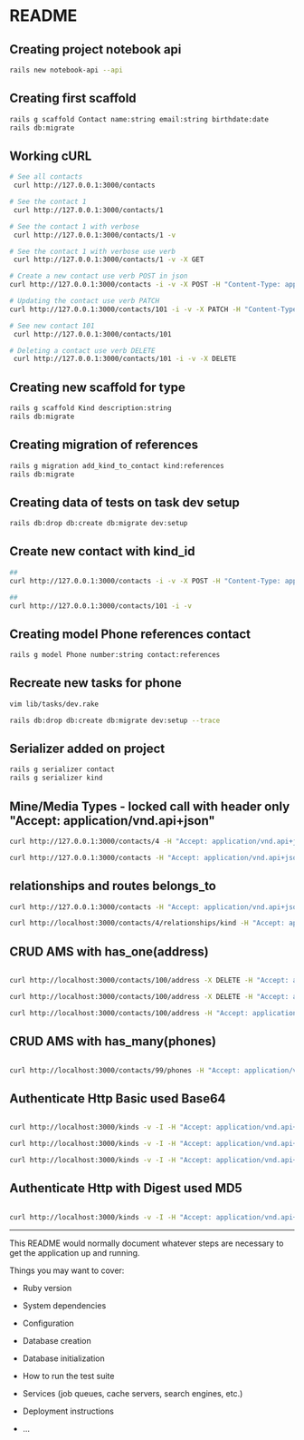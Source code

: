# README

## Creating project notebook api
```bash
rails new notebook-api --api
```

## Creating first scaffold
```bash
rails g scaffold Contact name:string email:string birthdate:date
rails db:migrate
```

## Working cURL
```bash
# See all contacts
 curl http://127.0.0.1:3000/contacts

# See the contact 1
 curl http://127.0.0.1:3000/contacts/1

# See the contact 1 with verbose
 curl http://127.0.0.1:3000/contacts/1 -v

# See the contact 1 with verbose use verb
 curl http://127.0.0.1:3000/contacts/1 -v -X GET

# Create a new contact use verb POST in json
curl http://127.0.0.1:3000/contacts -i -v -X POST -H "Content-Type: application/json" -d '{"name": "alanalves","email": "alanalves@empresa.corp"}'

# Updating the contact use verb PATCH
curl http://127.0.0.1:3000/contacts/101 -i -v -X PATCH -H "Content-Type: application/json" -d '{"name": "alansilva","email": "alan@empresa.corp"}'

# See new contact 101
 curl http://127.0.0.1:3000/contacts/101

# Deleting a contact use verb DELETE
 curl http://127.0.0.1:3000/contacts/101 -i -v -X DELETE

```

## Creating new scaffold for type
```bash
rails g scaffold Kind description:string
rails db:migrate
```
## Creating migration of references
```bash
rails g migration add_kind_to_contact kind:references
rails db:migrate
```

## Creating data of tests on task dev setup
```bash
rails db:drop db:create db:migrate dev:setup
```

## Create new contact with kind_id
```bash
##
curl http://127.0.0.1:3000/contacts -i -v -X POST -H "Content-Type: application/json" -d '{ "name": "alanalves","email": "alanalves@empresa.corp", "birthdate":"2002-05-27", "kind_id":3 }'

##
curl http://127.0.0.1:3000/contacts/101 -i -v

```

## Creating model Phone references contact
```bash
rails g model Phone number:string contact:references
```

## Recreate new tasks for phone
```bash
vim lib/tasks/dev.rake

rails db:drop db:create db:migrate dev:setup --trace
```

## Serializer added on project

```bash
rails g serializer contact
rails g serializer kind

```

## Mine/Media Types - locked call with header only "Accept: application/vnd.api+json"

```bash
curl http://127.0.0.1:3000/contacts/4 -H "Accept: application/vnd.api+json" -v

curl http://127.0.0.1:3000/contacts -H "Accept: application/vnd.api+json" -v
```

## relationships and routes belongs_to

```bash
curl http://127.0.0.1:3000/contacts -H "Accept: application/vnd.api+json" -v

curl http://localhost:3000/contacts/4/relationships/kind -H "Accept: application/vnd.api+json"
```

## CRUD AMS with has_one(address)

```bash

curl http://localhost:3000/contacts/100/address -X DELETE -H "Accept: application/vnd.api+json"

curl http://localhost:3000/contacts/100/address -X DELETE -H "Accept: application/vnd.api+json"

curl http://localhost:3000/contacts/100/address -H "Accept: application/vnd.api+json"

```

## CRUD AMS with has_many(phones)

```bash

curl http://localhost:3000/contacts/99/phones -H "Accept: application/vnd.api+json"

```

## Authenticate Http Basic used Base64

```bash

curl http://localhost:3000/kinds -v -I -H "Accept: application/vnd.api+json" -u alan:secret

curl http://localhost:3000/kinds -v -I -H "Accept: application/vnd.api+json" -u alan:secreterror

curl http://localhost:3000/kinds -v -I -H "Accept: application/vnd.api+json" -u alan:secret

```

## Authenticate Http with Digest used MD5

```bash

curl http://localhost:3000/kinds -v -I -H "Accept: application/vnd.api+json" -u alan:secret --digest

```

---
This README would normally document whatever steps are necessary to get the
application up and running.

Things you may want to cover:

* Ruby version

* System dependencies

* Configuration

* Database creation

* Database initialization

* How to run the test suite

* Services (job queues, cache servers, search engines, etc.)

* Deployment instructions

* ...
